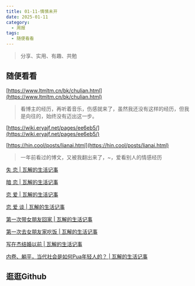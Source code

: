 ```yaml
---
title: 01-11-情愫未开
date: 2025-01-11
category:
  - 周报
tags:
  - 随便看看
---
```



> 分享、实用、有趣、共勉



## 随便看看


[https://www.ltmltm.cn/bk/chulian.html](https://www.ltmltm.cn/bk/chulian.html)
>看博主的经历，再听着音乐，伤感就来了，虽然我还没有这样的经历，但我是向往的，始终没有迈出这一步。

[https://wiki.eryajf.net/pages/ee6eb5/](https://wiki.eryajf.net/pages/ee6eb5/)

[https://hin.cool/posts/lianai.html](https://hin.cool/posts/lianai.html)
>一年前看过的博文，又被我翻出来了，~，爱看别人的情感经历

[失 恋 | 瓦解的生活记事](https://hin.cool/posts/shilian.html)

[暗 恋 | 瓦解的生活记事](https://hin.cool/posts/anlian.html)

[恋 爱 | 瓦解的生活记事](https://hin.cool/posts/lianai.html)

[恋 爱 谈 | 瓦解的生活记事](https://hin.cool/posts/lianaitan.html)

[第一次带女朋友回家 | 瓦解的生活记事](https://hin.cool/posts/bbgohome.html)

[第一次去女朋友家吃饭 | 瓦解的生活记事](https://hin.cool/posts/theday.html)

[写在杰结婚以前 | 瓦解的生活记事](https://hin.cool/posts/bohetang.html)

[内卷、躺平，当代社会是如何Pua年轻人的？ | 瓦解的生活记事](https://hin.cool/posts/neijuan.html)





## 逛逛Github


